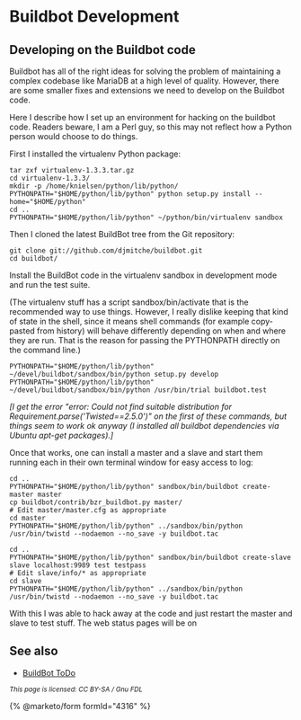 
# Buildbot Development

## Developing on the Buildbot code


Buildbot has all of the right ideas for solving the problem of maintaining a complex codebase like MariaDB at a high level of quality. However, there are some smaller fixes and extensions we need to develop on the Buildbot code.


Here I describe how I set up an environment for hacking on the buildbot code. Readers beware, I am a Perl guy, so this may not reflect how a Python person would choose to do things.


First I installed the virtualenv Python package:


```
tar zxf virtualenv-1.3.3.tar.gz 
cd virtualenv-1.3.3/
mkdir -p /home/knielsen/python/lib/python/
PYTHONPATH="$HOME/python/lib/python" python setup.py install --home="$HOME/python"
cd ..
PYTHONPATH="$HOME/python/lib/python" ~/python/bin/virtualenv sandbox
```

Then I cloned the latest BuildBot tree from the Git repository:


```
git clone git://github.com/djmitche/buildbot.git
cd buildbot/
```

Install the BuildBot code in the virtualenv sandbox in development mode and run the test suite.


(The virtualenv stuff has a script sandbox/bin/activate that is the recommended way to use things. However, I really dislike keeping that kind of state in the shell, since it means shell commands (for example copy-pasted from history) will behave differently depending on when and where they are run. That is the reason for passing the PYTHONPATH directly on the command line.)


```
PYTHONPATH="$HOME/python/lib/python" ~/devel/buildbot/sandbox/bin/python setup.py develop
PYTHONPATH="$HOME/python/lib/python" ~/devel/buildbot/sandbox/bin/python /usr/bin/trial buildbot.test
```

*[I get the error "error: Could not find suitable distribution for Requirement.parse('Twisted==2.5.0')" on the first of these commands, but things seem to work ok anyway (I installed all buildbot dependencies via Ubuntu apt-get packages).]*


Once that works, one can install a master and a slave and start them running each in their own terminal window for easy access to log:


```
cd ..
PYTHONPATH="$HOME/python/lib/python" sandbox/bin/buildbot create-master master
cp buildbot/contrib/bzr_buildbot.py master/
# Edit master/master.cfg as appropriate
cd master
PYTHONPATH="$HOME/python/lib/python" ../sandbox/bin/python /usr/bin/twistd --nodaemon --no_save -y buildbot.tac

cd ..
PYTHONPATH="$HOME/python/lib/python" sandbox/bin/buildbot create-slave slave localhost:9989 test testpass
# Edit slave/info/* as appropriate
cd slave
PYTHONPATH="$HOME/python/lib/python" ../sandbox/bin/python /usr/bin/twistd --nodaemon --no_save -y buildbot.tac
```

With this I was able to hack away at the code and just restart the master and slave to test stuff. The web status pages will be on [](https://localhost:8010/)


## See also


* [BuildBot ToDo](buildbot-todo.md)


<sub>_This page is licensed: CC BY-SA / Gnu FDL_</sub>


{% @marketo/form formId="4316" %}
